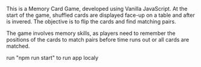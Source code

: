 This is a Memory Card Game, developed using Vanilla JavaScript. At the start of the game, shuffled cards are displayed face-up on a table and after is invered. The objective is to flip the cards and find matching pairs.

The game involves memory skills, as players need to remember the positions of the cards to match pairs before time runs out or all cards are matched.


run  "npm run start"  to run app localy
